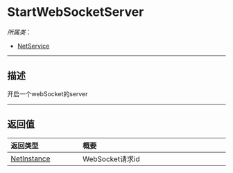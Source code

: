 # StartWebSocketServer

*所属类*：
* [NetService](/Api/Classes/Service/NetService.md)
------------------------------------------------------------------------------------------
## 描述

开启一个webSocket的server


------------------------------------------------------------------------------------------
## 返回值

|<div style="width:150px">返回类型</div>|<div style="width:520px">概要</div>|
|:---|:---|
|[NetInstance](/Api/DataType/NetInstance.md)|WebSocket请求id|
